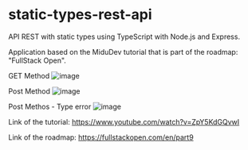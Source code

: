 # static-types-rest-api
 API REST with static types using TypeScript with Node.js and Express.

Application based on the MiduDev tutorial that is part of the roadmap: "FullStack Open".

 GET Method
![image](https://github.com/Wvega1697/static-types-rest-api/assets/20270532/d2c31ff9-61d2-4178-be7f-955153642338)

Post Method
![image](https://github.com/Wvega1697/static-types-rest-api/assets/20270532/66664206-6d4d-43c0-aca2-5410e35b3256)

Post Methos - Type error
![image](https://github.com/Wvega1697/static-types-rest-api/assets/20270532/1126f2b5-4752-478e-a3dc-72e59c5d4b30)



Link of the tutorial: https://www.youtube.com/watch?v=ZpY5KdGQvwI

Link of the roadmap: https://fullstackopen.com/en/part9
